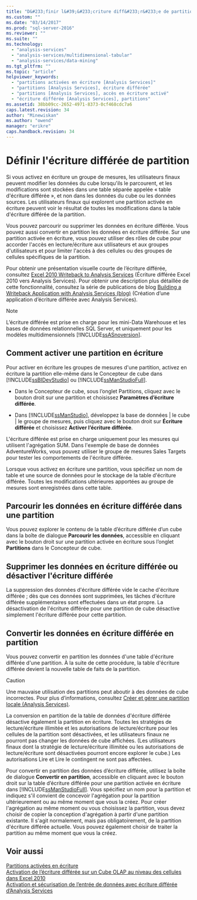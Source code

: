 ```yaml
---
title: "D&#233;finir l&#39;&#233;criture diff&#233;r&#233;e de partition | Microsoft Docs"
ms.custom: ""
ms.date: "03/14/2017"
ms.prod: "sql-server-2016"
ms.reviewer: ""
ms.suite: ""
ms.technology: 
  - "analysis-services"
  - "analysis-services/multidimensional-tabular"
  - "analysis-services/data-mining"
ms.tgt_pltfrm: ""
ms.topic: "article"
helpviewer_keywords: 
  - "partitions activées en écriture [Analysis Services]"
  - "partitions [Analysis Services], écriture différée"
  - "partitions [Analysis Services], accès en écriture activé"
  - "écriture différée [Analysis Services], partitions"
ms.assetid: 38bb09cc-2652-4971-8373-0cf468cdc7a6
caps.latest.revision: 34
author: "Minewiskan"
ms.author: "owend"
manager: "erikre"
caps.handback.revision: 34
---
```

# D&#233;finir l&#39;&#233;criture diff&#233;r&#233;e de partition
  Si vous activez en écriture un groupe de mesures, les utilisateurs finaux peuvent modifier les données du cube lorsqu'ils le parcourent, et les modifications sont stockées dans une table séparée appelée « table d'écriture différée », et non dans les données du cube ou les données sources. Les utilisateurs finaux qui explorent une partition activée en écriture peuvent voir le résultat de toutes les modifications dans la table d'écriture différée de la partition.  
  
 Vous pouvez parcourir ou supprimer les données en écriture différée. Vous pouvez aussi convertir en partition les données en écriture différée. Sur une partition activée en écriture, vous pouvez utiliser des rôles de cube pour accorder l'accès en lecture/écriture aux utilisateurs et aux groupes d'utilisateurs et pour limiter l'accès à des cellules ou des groupes de cellules spécifiques de la partition.  
  
 Pour obtenir une présentation visuelle courte de l’écriture différée, consultez [Excel 2010 Writeback to Analysis Services](http://go.microsoft.com/fwlink/p/?LinkId=394951) (Écriture différée Excel 2010 vers Analysis Services). Pour obtenir une description plus détaillée de cette fonctionnalité, consultez la série de publications de blog [Building a Writeback Application with Analysis Services (blog)](http://go.microsoft.com/fwlink/?LinkId=394977) (Création d’une application d’écriture différée avec Analysis Services).  
  
> [!NOTE]  
>  L’écriture différée est prise en charge pour les mini-Data Warehouse et les bases de données relationnelles SQL Server, et uniquement pour les modèles multidimensionnels [!INCLUDE[ssASnoversion](../../includes/ssasnoversion-md.md)].  
  
## Comment activer une partition en écriture  
 Pour activer en écriture les groupes de mesures d'une partition, activez en écriture la partition elle-même dans le Concepteur de cube dans [!INCLUDE[ssBIDevStudio](../../includes/ssbidevstudio-md.md)] ou [!INCLUDE[ssManStudioFull](../../includes/ssmanstudiofull-md.md)].  
  
-   Dans le Concepteur de cube, sous l’onglet Partitions, cliquez avec le bouton droit sur une partition et choisissez **Paramètres d’écriture différée**.  
  
-   Dans [!INCLUDE[ssManStudio](../../includes/ssmanstudio-md.md)], développez la base de données | le cube | le groupe de mesures, puis cliquez avec le bouton droit sur **Écriture différée** et choisissez **Activer l’écriture différée**.  
  
 L'écriture différée est prise en charge uniquement pour les mesures qui utilisent l'agrégation SUM. Dans l'exemple de base de données AdventureWorks, vous pouvez utiliser le groupe de mesures Sales Targets pour tester les comportements de l'écriture différée.  
  
 Lorsque vous activez en écriture une partition, vous spécifiez un nom de table et une source de données pour le stockage de la table d'écriture différée. Toutes les modifications ultérieures apportées au groupe de mesures sont enregistrées dans cette table.  
  
## Parcourir les données en écriture différée dans une partition  
 Vous pouvez explorer le contenu de la table d’écriture différée d’un cube dans la boîte de dialogue **Parcourir les données**, accessible en cliquant avec le bouton droit sur une partition activée en écriture sous l’onglet **Partitions** dans le Concepteur de cube.  
  
## Supprimer les données en écriture différée ou désactiver l'écriture différée  
 La suppression des données d'écriture différée vide le cache d'écriture différée ; dès que ces données sont supprimées, les tâches d'écriture différée supplémentaires sont effectuées dans un état propre. La désactivation de l'écriture différée pour une partition de cube désactive simplement l'écriture différée pour cette partition.  
  
## Convertir les données en écriture différée en partition  
 Vous pouvez convertir en partition les données d'une table d'écriture différée d'une partition. À la suite de cette procédure, la table d'écriture différée devient la nouvelle table de faits de la partition.  
  
> [!CAUTION]  
>  Une mauvaise utilisation des partitions peut aboutir à des données de cube incorrectes. Pour plus d’informations, consultez [Créer et gérer une partition locale &#40;Analysis Services&#41;](../../analysis-services/multidimensional-models/create-and-manage-a-local-partition-analysis-services.md).  
  
 La conversion en partition de la table de données d'écriture différée désactive également la partition en écriture. Toutes les stratégies de lecture/écriture illimitée et les autorisations de lecture/écriture pour les cellules de la partition sont désactivées, et les utilisateurs finaux ne pourront pas changer les données de cube affichées. (Les utilisateurs finaux dont la stratégie de lecture/écriture illimitée ou les autorisations de lecture/écriture sont désactivées pourront encore explorer le cube.) Les autorisations Lire et Lire le contingent ne sont pas affectées.  
  
 Pour convertir en partition des données d’écriture différée, utilisez la boîte de dialogue **Convertir en partition**, accessible en cliquant avec le bouton droit sur la table d’écriture différée pour une partition activée en écriture dans [!INCLUDE[ssManStudioFull](../../includes/ssmanstudiofull-md.md)]. Vous spécifiez un nom pour la partition et indiquez s'il convient de concevoir l'agrégation pour la partition ultérieurement ou au même moment que vous la créez. Pour créer l'agrégation au même moment ou vous choisissez la partition, vous devez choisir de copier la conception d'agrégation à partir d'une partition existante. Il s'agit normalement, mais pas obligatoirement, de la partition d'écriture différée actuelle. Vous pouvez également choisir de traiter la partition au même moment que vous la créez.  
  
## Voir aussi  
 [Partitions activées en écriture](../Topic/Write-Enabled%20Partitions.md)   
 [Activation de l’écriture différée sur un Cube OLAP au niveau des cellules dans Excel 2010](http://go.microsoft.com/fwlink/p/?LinkId=394952)   
 [Activation et sécurisation de l’entrée de données avec écriture différée d’Analysis Services](http://go.microsoft.com/fwlink/p/?LinkId=394953)  
  
  